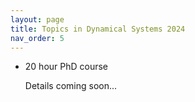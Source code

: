 ```yaml
---
layout: page
title: Topics in Dynamical Systems 2024
nav_order: 5
---
```


<!-- # Topics in Dynamical Systems 2024 -->

- 20 hour PhD course 

  Details coming soon...